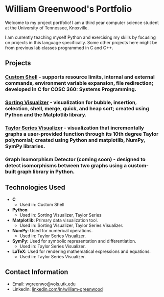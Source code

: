 # William Greenwood's Portfolio

Welcome to my project portfolio! I am a third year computer science student at the University of Tennessee, Knoxville.

I am currently teaching myself Python and exercising my skills by focusing on projects in this language specifically. Some other projects here might be from previous lab classes programmed in C and C++.


## Projects

### [Custom Shell]() - supports resource limits, internal and external commands, environment variable expansion, file redirection; developed in C for COSC 360: Systems Programming.

### [Sorting Visualizer](https://github.com/wgreenwood4/portfolio/tree/main/sorting-visualizer) - visualization for bubble, insertion, selection, shell, merge, quick, and heap sort; created using Python and the Matplotlib library.

### [Taylor Series Visualizer](https://github.com/wgreenwood4/portfolio/tree/main/taylor-series-visualizer) - visualization that incrementally graphs a user-provided function through its 10th degree Taylor polynomial; created using Python and matplotlib, NumPy, SymPy libraries.

### Graph Isomorphism Detector (coming soon) - designed to detect isomorphisms between two graphs using a custom-built graph library in Python.


## Technologies Used
- **C**
    - Used in: Custom Shell
- **Python**
    - Used in: Sorting Visualizer, Taylor Series
- **Matplotlib**: Primary data visualization tool.
    - Used in: Sorting Visualizer, Taylor Series Visualizer.
- **NumPy**: Used for numerical operations.
    - Used in: Taylor Series Visualizer.
- **SymPy**: Used for symbolic representation and differentiation.
    - Used in: Taylor Series Visualizer.
- **LaTeX**: Used for rendering mathematical expressions and equations.
    - Used in: Taylor Series Visualizer.


## Contact Information
- Email: [wgreenwo@vols.utk.edu](mailto:wgreenwo@vols.utk.edu)
- LinkedIn: [linkedin.com/in/william-greenwood](https://www.linkedin.com/in/william-greenwood-5bab2527b/)